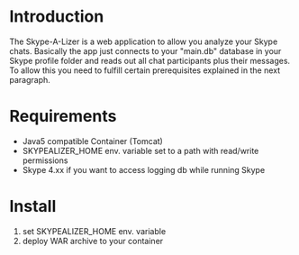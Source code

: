 # Introduction #

The Skype-A-Lizer is a web application to allow you analyze your Skype chats. Basically the app just connects to your "main.db" database in your Skype profile folder and reads out all chat participants plus their messages. To allow this you need to fulfill certain prerequisites explained in the next paragraph.

# Requirements #
  * Java5 compatible Container (Tomcat)
  * SKYPEALIZER\_HOME env. variable set to a path with read/write permissions
  * Skype 4.xx if you want to access logging db while running Skype

# Install #
  1. set SKYPEALIZER\_HOME env. variable
  1. deploy WAR archive to your container